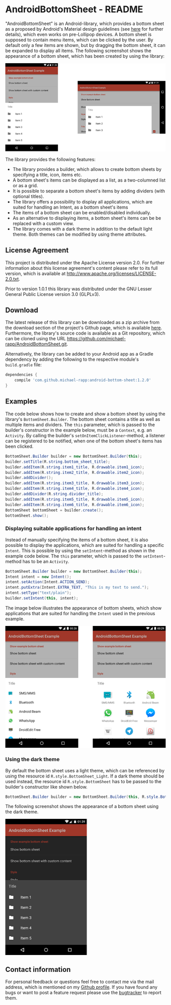 # AndroidBottomSheet - README

"AndroidBottomSheet" is an Android-library, which provides a bottom sheet as a proposed by Android's Material design guidelines (see [here](http://www.google.com/design/spec/components/bottom-sheets.html) for further details), which even works on pre-Lollipop devices. A bottom sheet is supposed to contain menu items, which can be clicked by the user. By default only a few items are shown, but by dragging the bottom sheet, it can be expanded to display all items. The following screenshot shows the appearance of a bottom sheet, which has been created by using the library:

![](doc/images/example.png)

The library provides the following features:

- The library provides a builder, which allows to create bottom sheets by specifying a title, icon, items etc.
- A bottom sheet's items can be displayed as a list, as a two-columned list or as a grid.
- It is possible to separate a bottom sheet's items by adding dividers (with optional titles).
- The library offers a possibility to display all applications, which are suited for handling an Intent, as a bottom sheet's items
- The items of a bottom sheet can be enabled/disabled individually.
- As an alternative to displaying items, a bottom sheet's items can be be replaced with a custom view.
- The library comes with a dark theme in addition to the default light theme. Both themes can be modified by using theme attributes.

## License Agreement

This project is distributed under the Apache License version 2.0. For further information about this license agreement's content please refer to its full version, which is available at http://www.apache.org/licenses/LICENSE-2.0.txt.

Prior to version 1.0.1 this library was distributed under the GNU Lesser General Public License version 3.0 (GLPLv3).

## Download

The latest release of this library can be downloaded as a zip archive from the download section of the project's Github page, which is available [here](https://github.com/michael-rapp/AndroidBottomSheet/releases). Furthermore, the library's source code is available as a Git repository, which can be cloned using the URL https://github.com/michael-rapp/AndroidBottomSheet.git.

Alternatively, the library can be added to your Android app as a Gradle dependency by adding the following to the respective module's `build.gradle` file:

```groovy
dependencies {
    compile 'com.github.michael-rapp:android-bottom-sheet:1.2.0'
}
```

## Examples

The code below shows how to create and show a bottom sheet by using the library's `BottomSheet.Builder`. The bottom sheet contains a title as well as multiple items and dividers. The `this` parameter, which is passed to the builder's constructor in the example below, must be a `Context`, e.g. an `Activity`. By calling the builder's `setOnItemClickListener`-method, a listener can be registered to be notified, when one of the bottom sheet's items has been clicked.

```java
BottomSheet.Builder builder = new BottomSheet.Builder(this); 
builder.setTitle(R.string.bottom_sheet_title);
builder.addItem(R.string.item1_title, R.drawable.item1_icon);
builder.addItem(R.string.item2_title, R.drawable.item2_icon);
builder.addDivider();
builder.addItem(R.string.item3_title, R.drawable.item3_icon);
builder.addItem(R.string.item4_title, R.drawable.item4_icon);
builder.addDivider(R.string.divider_title);
builder.addItem(R.string.item5_title, R.drawable.item5_icon);
builder.addItem(R.string.item6_title, R.drawable.item6_icon);
BottomSheet bottomSheet = builder.create();
bottomSheet.show();
```

### Displaying suitable applications for handling an intent

Instead of manually specifying the items of a bottom sheet, it is also possible to display the applications, which are suited for handling a specific `Intent`. This is possible by using the `setIntent`-method as shown in the example code below. The `this` parameter, which is passed to the `setIntent`-method has to be an `Activity`. 

```java
BottomSheet.Builder builder = new BottomSheet.Builder(this);
Intent intent = new Intent();
intent.setAction(Intent.ACTION_SEND);
intent.putExtra(Intent.EXTRA_TEXT, "This is my text to send.");
intent.setType("text/plain");
builder.setIntent(this, intent);
```

The image below illustrates the appearance of bottom sheets, which show applications that are suited for handling the `Intent` used in the previous example. 

![](doc/images/example-intent.png)

### Using the dark theme

By default the bottom sheet uses a light theme, which can be referenced by using the resource id `R.style.BottomSheet_Light`. If a dark theme should be used instead, the resource id `R.style.BottomSheet` has to be passed to the builder's constructor like shown below. 

```java
BottomSheet.Builder builder = new BottomSheet.Builder(this, R.style.BottomSheet);
```

The following screenshot shows the appearance of a bottom sheet using the dark theme.

![](doc/images/example-dark.png)

## Contact information

For personal feedback or questions feel free to contact me via the mail address, which is mentioned on my [Github profile](https://github.com/michael-rapp). If you have found any bugs or want to post a feature request please use the [bugtracker](https://github.com/michael-rapp/AndroidBottomSheet/issues) to report them.
